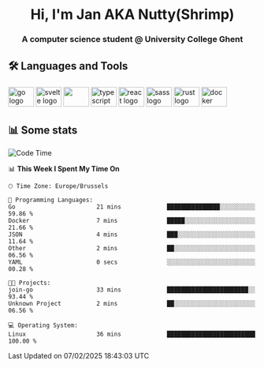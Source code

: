 <h1 align="center">Hi, I'm Jan AKA Nutty(Shrimp)</h1>
<h3 align="center">A computer science student @ University College Ghent</h3>

<h2 align="left">🛠️ Languages and Tools</h2>

###

<div align="left">
  <img src="https://cdn.jsdelivr.net/gh/devicons/devicon/icons/go/go-original.svg" height="40" width="52" alt="go logo"  />
  <img src="https://cdn.jsdelivr.net/gh/devicons/devicon@latest/icons/svelte/svelte-original.svg"  height="40" width="52" alt="svelte logo" />
  <img src="https://cdn.jsdelivr.net/gh/devicons/devicon@latest/icons/tailwindcss/tailwindcss-original.svg" height="40" width="52" />
  <img src="https://cdn.jsdelivr.net/gh/devicons/devicon/icons/typescript/typescript-original.svg" height="40" width="52" alt="typescript logo"  />
  <img src="https://cdn.jsdelivr.net/gh/devicons/devicon/icons/react/react-original.svg" height="40" width="52" alt="react logo"  />
  <img src="https://cdn.jsdelivr.net/gh/devicons/devicon/icons/sass/sass-original.svg" height="40" width="52" alt="sass logo"  />
  <img src="https://cdn.jsdelivr.net/gh/devicons/devicon@latest/icons/rust/rust-original.svg" height="40" width="52" alt="rust logo" />
  <img src="https://cdn.jsdelivr.net/gh/devicons/devicon/icons/docker/docker-original.svg" height="40" width="52" alt="docker logo"  />
</div>

<h2>📊 Some stats</h2>

<!--START_SECTION:waka-->
![Code Time](http://img.shields.io/badge/Code%20Time-5%2C611%20hrs%201%20min-blue)

📊 **This Week I Spent My Time On** 

```text
🕑︎ Time Zone: Europe/Brussels

💬 Programming Languages: 
Go                       21 mins             ███████████████░░░░░░░░░░   59.86 % 
Docker                   7 mins              █████░░░░░░░░░░░░░░░░░░░░   21.66 % 
JSON                     4 mins              ███░░░░░░░░░░░░░░░░░░░░░░   11.64 % 
Other                    2 mins              ██░░░░░░░░░░░░░░░░░░░░░░░   06.56 % 
YAML                     0 secs              ░░░░░░░░░░░░░░░░░░░░░░░░░   00.28 % 

🐱‍💻 Projects: 
join-go                  33 mins             ███████████████████████░░   93.44 % 
Unknown Project          2 mins              ██░░░░░░░░░░░░░░░░░░░░░░░   06.56 % 

💻 Operating System: 
Linux                    36 mins             █████████████████████████   100.00 % 
```


 Last Updated on 07/02/2025 18:43:03 UTC
<!--END_SECTION:waka-->
